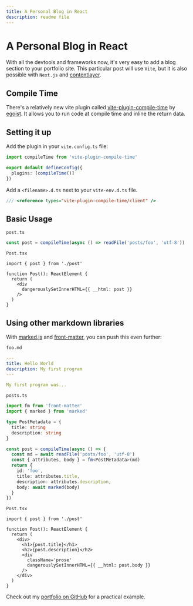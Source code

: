 ```yaml
---
title: A Personal Blog in React
description: readme file
---
```


# A Personal Blog in React

With all the devtools and frameworks now, it's very easy to add a blog section to your portfolio site. This particular post will use `Vite`, but it is also possible with `Next.js` and [contentlayer](https://github.com/contentlayerdev/contentlayer).


## Compile Time

There's a relatively new vite plugin called [vite-plugin-compile-time](https://github.com/egoist/vite-plugin-compile-time) by [egoist](https://github.com/egoist). It allows you to run code at compile time and inline the return data. 

## Setting it up

Add the plugin in your `vite.config.ts` file:

```typescript
import compileTime from 'vite-plugin-compile-time'

export default defineConfig({
  plugins: [compileTime()]
})

```

Add a `<filename>.d.ts` next to your `vite-env.d.ts` file.

```typescript
/// <reference types="vite-plugin-compile-time/client" />
```

## Basic Usage

`post.ts`
```typescript
const post = compileTime(async () => readFile('posts/foo', 'utf-8'))
```

`Post.tsx`
```tsx
import { post } from './post'

function Post(): ReactElement {
  return (
    <div
      dangerouslySetInnerHTML={{ __html: post }}
    />
  )
}
```

## Using other markdown libraries

With [marked.js](https://github.com/markedjs/marked) and [front-matter](https://github.com/jxson/front-matter), you can push this even further:


`foo.md`
```yaml
---
title: Hello World
description: My first program
---

My first program was...

```

`posts.ts`
```typescript
import fm from 'front-matter'
import { marked } from 'marked'

type PostMetadata = {
  title: string
  description: string
}

const post = compileTime(async () => {
  const md = await readFile('posts/foo', 'utf-8')
  const { attributes, body } = fm<PostMetadata>(md)
  return {
    id: 'foo',
    title: attributes.title,
    description: attributes.description,
    body: await marked(body)
  }
})
```

`Post.tsx`
```tsx
import { post } from './post'

function Post(): ReactElement {
  return (
    <div>
      <h1>{post.title}</h1>
      <h2>{post.description}</h2>
      <div
        className='prose'
        dangerouslySetInnerHTML={{ __html: post.body }}
      />
    </div>
  )
}
```

Check out my [portfolio on GitHub](https://github.com/eric-k-chu/kiyuen) for a practical example.
